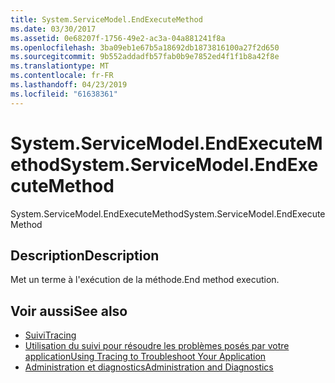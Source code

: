 ```yaml
---
title: System.ServiceModel.EndExecuteMethod
ms.date: 03/30/2017
ms.assetid: 0e68207f-1756-49e2-ac3a-04a881241f8a
ms.openlocfilehash: 3ba09eb1e67b5a18692db1873816100a27f2d650
ms.sourcegitcommit: 9b552addadfb57fab0b9e7852ed4f1f1b8a42f8e
ms.translationtype: MT
ms.contentlocale: fr-FR
ms.lasthandoff: 04/23/2019
ms.locfileid: "61638361"
---
```

# <a name="systemservicemodelendexecutemethod"></a><span data-ttu-id="001c5-102">System.ServiceModel.EndExecuteMethod</span><span class="sxs-lookup"><span data-stu-id="001c5-102">System.ServiceModel.EndExecuteMethod</span></span>
<span data-ttu-id="001c5-103">System.ServiceModel.EndExecuteMethod</span><span class="sxs-lookup"><span data-stu-id="001c5-103">System.ServiceModel.EndExecuteMethod</span></span>  
  
## <a name="description"></a><span data-ttu-id="001c5-104">Description</span><span class="sxs-lookup"><span data-stu-id="001c5-104">Description</span></span>  
 <span data-ttu-id="001c5-105">Met un terme à l'exécution de la méthode.</span><span class="sxs-lookup"><span data-stu-id="001c5-105">End method execution.</span></span>  
  
## <a name="see-also"></a><span data-ttu-id="001c5-106">Voir aussi</span><span class="sxs-lookup"><span data-stu-id="001c5-106">See also</span></span>

- [<span data-ttu-id="001c5-107">Suivi</span><span class="sxs-lookup"><span data-stu-id="001c5-107">Tracing</span></span>](../../../../../docs/framework/wcf/diagnostics/tracing/index.md)
- [<span data-ttu-id="001c5-108">Utilisation du suivi pour résoudre les problèmes posés par votre application</span><span class="sxs-lookup"><span data-stu-id="001c5-108">Using Tracing to Troubleshoot Your Application</span></span>](../../../../../docs/framework/wcf/diagnostics/tracing/using-tracing-to-troubleshoot-your-application.md)
- [<span data-ttu-id="001c5-109">Administration et diagnostics</span><span class="sxs-lookup"><span data-stu-id="001c5-109">Administration and Diagnostics</span></span>](../../../../../docs/framework/wcf/diagnostics/index.md)
